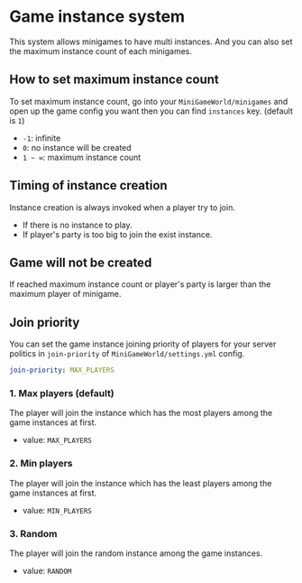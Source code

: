 # Game instance system
This system allows minigames to have multi instances. And you can also set the maximum instance count of each minigames.



## How to set maximum instance count
To set maximum instance count, go into your `MiniGameWorld/minigames` and open up the game config you want then you can find `instances` key. (default is `1`)
- `-1`: infinite
- `0`: no instance will be created
- `1 ~ ∞`: maximum instance count



## Timing of instance creation
Instance creation is always invoked when a player try to join.
- If there is no instance to play.
- If player's party is too big to join the exist instance.



## Game will not be created
If reached maximum instance count or player's party is larger than the maximum player of minigame.



## Join priority
You can set the game instance joining priority of players for your server politics in `join-priority` of `MiniGameWorld/settings.yml` config.
```yaml
join-priority: MAX_PLAYERS
```

### 1. Max players (default)
The player will join the instance which has the most players among the game instances at first.
- value: `MAX_PLAYERS`

### 2. Min players
The player will join the instance which has the least players among the game instances at first.
- value: `MIN_PLAYERS`

### 3. Random
The player will join the random instance among the game instances.
- value: `RANDOM`


